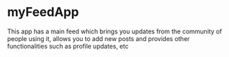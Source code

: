 # myFeedApp
This app has a main feed which brings you updates from the community of people using it, allows you to add new posts and provides other functionalities such as profile updates, etc
